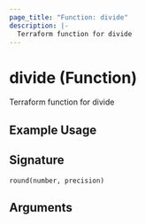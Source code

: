 ```yaml
---
page_title: "Function: divide"
description: |-
  Terraform function for divide
---
```


# divide (Function)

Terraform function for divide

## Example Usage



## Signature

``round(number, precision)``

## Arguments



